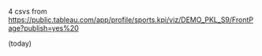 4 csvs from https://public.tableau.com/app/profile/sports.kpi/viz/DEMO_PKL_S9/FrontPage?publish=yes%20

(today)